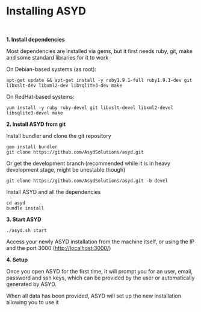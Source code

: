 Installing ASYD
===============
<br/>

**1. Install dependencies**

Most dependencies are installed via gems, but it first needs ruby, git, make and some standard
libraries for it to work

On Debian-based systems (as root):

    apt-get update && apt-get install -y ruby1.9.1-full ruby1.9.1-dev git libxslt-dev libxml2-dev libsqlite3-dev make

On RedHat-based systems:

    yum install -y ruby ruby-devel git libxslt-devel libxml2-devel libsqlite3-devel make

**2. Install ASYD from git**

Install bundler and clone the git repository

    gem install bundler
    git clone https://github.com/AsydSolutions/asyd.git

Or get the development branch (recommended while it is in heavy development stage,
might be unestable though)

    git clone https://github.com/AsydSolutions/asyd.git -b devel

Install ASYD and all the dependencies

    cd asyd
    bundle install

**3. Start ASYD**

    ./asyd.sh start

Access your newly ASYD installation from the machine itself, or using the IP and
the port 3000
([http://localhost:3000/](http://localhost:3000/))

**4. Setup**

Once you open ASYD for the first time, it will prompt you for an user, email, password
and ssh keys, which can be provided by the user or automatically generated by ASYD.

When all data has been provided, ASYD will set up the new installation allowing you to use it
